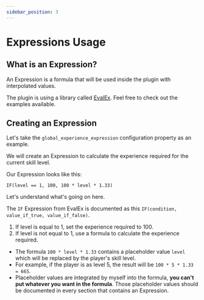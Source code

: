 ```yaml
---
sidebar_position: 3
---
```


# Expressions Usage

## What is an Expression?

An Expression is a formula that will be used inside the plugin with interpolated values.

The plugin is using a library called [EvalEx](https://github.com/uklimaschewski/EvalEx#supported-functions). Feel free to check out the examples available.

## Creating an Expression

Let's take the `global_experience_expression` configuration property as an example.

We will create an Expression to calculate the experience required for the current skill level.

Our Expression looks like this:

```
IF(level == 1, 100, 100 * level * 1.33)
```

Let's understand what's going on here.

The `IF` Expression from EvalEx is documented as this `IF(condition, value_if_true, value_if_false)`.

1. If level is equal to 1, set the experience required to 100.
2. If level is not equal to 1, use a formula to calculate the experience required.

  - The formula `100 * level * 1.33` contains a placeholder value `level` which will be replaced by the player's skill level.
  - For example, if the player is as level 5, the result will be `100 * 5 * 1.33 = 665`.
  - Placeholder values are integrated by myself into the formula, **you can't put whatever you want in the formula**. Those placeholder values should be documented in every section that contains an Expression.
